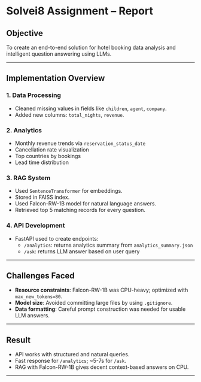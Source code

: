# Solvei8 Assignment – Report

## Objective

To create an end-to-end solution for hotel booking data analysis and intelligent question answering using LLMs.

---

## Implementation Overview

### 1. **Data Processing**
- Cleaned missing values in fields like `children`, `agent`, `company`.
- Added new columns: `total_nights`, `revenue`.

### 2. **Analytics**
- Monthly revenue trends via `reservation_status_date`
- Cancellation rate visualization
- Top countries by bookings
- Lead time distribution

### 3. **RAG System**
- Used `SentenceTransformer` for embeddings.
- Stored in FAISS index.
- Used Falcon-RW-1B model for natural language answers.
- Retrieved top 5 matching records for every question.

### 4. **API Development**
- FastAPI used to create endpoints:
  - `/analytics`: returns analytics summary from `analytics_summary.json`
  - `/ask`: returns LLM answer based on user query

---

## Challenges Faced

- **Resource constraints**: Falcon-RW-1B was CPU-heavy; optimized with `max_new_tokens=80`.
- **Model size**: Avoided committing large files by using `.gitignore`.
- **Data formatting**: Careful prompt construction was needed for usable LLM answers.

---

## Result

- API works with structured and natural queries.
- Fast response for `/analytics`; ~5-7s for `/ask`.
- RAG with Falcon-RW-1B gives decent context-based answers on CPU.

---

